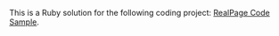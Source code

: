 This is a Ruby solution for the following coding project: [RealPage Code Sample](https://gist.github.com/joedean/078a62b9ec03b38dfc519b3a5f168b07).
